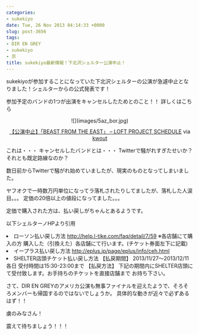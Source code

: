 ```yaml
---
categories:
- sukekiyo
date: Tue, 26 Nov 2013 04:14:33 +0000
slug: post-3656
tags:
- DIR EN GREY
- sukekiyo
- 京
title: sukekiyo最新情報！下北沢シェルター公演中止！
---
```


sukekiyoが参加することになっていた下北沢シェルターの公演が急遽中止となりました！シェルターからの公式発表です！
<!--more-->


参加予定のバンドの1つが出演をキャンセルしたためとのこと！！
詳しくはこちら

<div class="kwout" style="text-align: center;">![](images/5az_bor.jpg)<map id="map_745ux5az" name="map_745ux5az"><area coords="325,46,341,65" href="http://b.hatena.ne.jp/add?mode=confirm&url=http%3A%2F%2Fwww.loft-prj.co.jp%2Fschedule%2Fshelter%2F19310&title=%E3%80%90%E5%85%AC%E6%BC%94%E4%B8%AD%E6%AD%A2%E3%80%91%E3%80%8CBEAST%20FROM%20THE%20EAST%E3%80%8D" alt="" shape="rect" /><area coords="346,46,347,65" href="http://b.hatena.ne.jp/entry/http://www.loft-prj.co.jp/schedule/shelter/19310" alt="" shape="rect" /></map><p style="margin-top: 10px; text-align: center;"><a href="http://www.loft-prj.co.jp/schedule/shelter/19310">【公演中止】「BEAST FROM THE EAST」 – LOFT PROJECT SCHEDULE</a> via <a href="http://kwout.com/quote/745ux5az">kwout</a></p></div>

これは・・・
キャンセルしたバンドとは・・・
Twitterで騒がれすぎたせいか？
それとも既定路線なのか？


数日前からTwitterで騒がれ始めていましたが、現実のものとなってしまいました。

ヤフオクで一時数万円単位になってラ落札されたりしてましたが、落札した人涙目。。。
定価の20倍以上の値段になってました。。。


定価で購入された方は、払い戻しがちゃんとあるようです。

以下シェルターノHPより引用
<li>ローソン払い戻し方法  <a href="http://help.l-tike.com/faq/detail/7/59" target="_blank">http://help.l-tike.com/faq/detail/7/59</a>
※各店舗にて購入の方  購入した（引換えた）各店舗にて行います。(チケット券面左下に記載)</li>
<li>イープラス払い戻し方法 <a href=" http://eplus.jp/page/eplus/info/ceh.html" target="_blank"> http://eplus.jp/page/eplus/info/ceh.html</a></li>
<li>SHELTER店頭チケット払い戻し方法 
【払戻期間】 2013/11/27～2013/12/11 各日 受付時間は15:30-23:00まで
【払戻方法】  下記の期間内にSHELTER店頭にて受付致します。お手持ちのチケットを直接店舗まで お持ち下さい。</li>




さて、DIR EN GREYのアメリカ公演も無事ファイナルを迎えたようで、そろそろメンバーも帰国するのではないでしょうか。
具体的な動きが近々で必ずあるはず！！

虜のみなさん！

震えて待ちましょう！！！